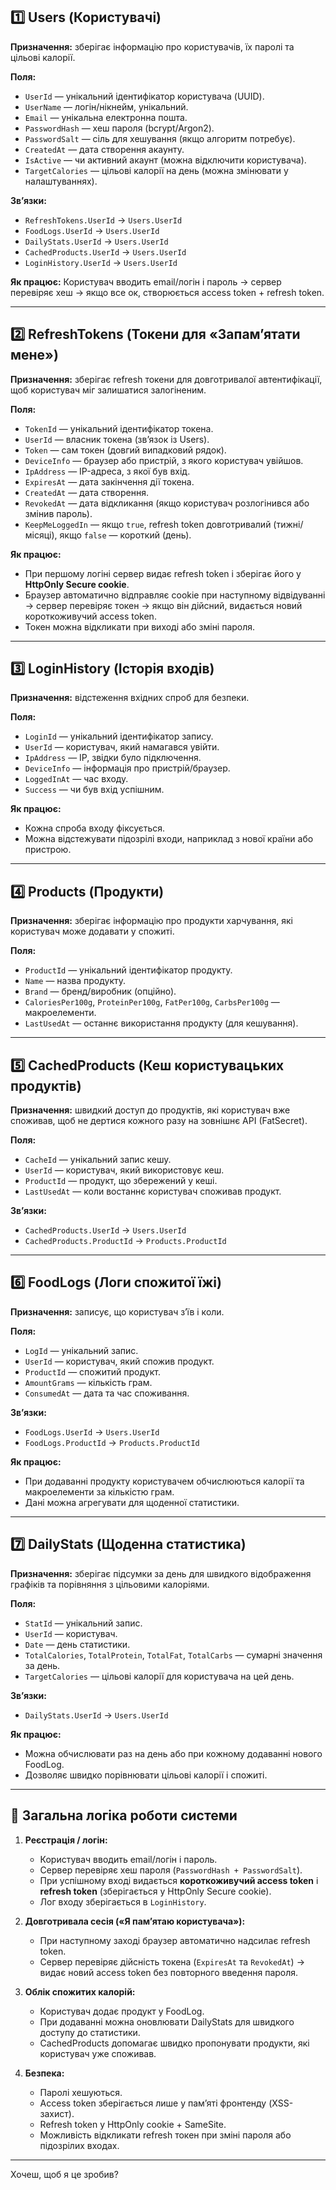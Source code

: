 ## 1️⃣ Users (Користувачі)

**Призначення:** зберігає інформацію про користувачів, їх паролі та цільові калорії.

**Поля:**

* `UserId` — унікальний ідентифікатор користувача (UUID).
* `UserName` — логін/нікнейм, унікальний.
* `Email` — унікальна електронна пошта.
* `PasswordHash` — хеш пароля (bcrypt/Argon2).
* `PasswordSalt` — сіль для хешування (якщо алгоритм потребує).
* `CreatedAt` — дата створення акаунту.
* `IsActive` — чи активний акаунт (можна відключити користувача).
* `TargetCalories` — цільові калорії на день (можна змінювати у налаштуваннях).

**Зв’язки:**

* `RefreshTokens.UserId` → `Users.UserId`
* `FoodLogs.UserId` → `Users.UserId`
* `DailyStats.UserId` → `Users.UserId`
* `CachedProducts.UserId` → `Users.UserId`
* `LoginHistory.UserId` → `Users.UserId`

**Як працює:**
Користувач вводить email/логін і пароль → сервер перевіряє хеш → якщо все ок, створюється access token + refresh token.

---

## 2️⃣ RefreshTokens (Токени для «Запам’ятати мене»)

**Призначення:** зберігає refresh токени для довготривалої автентифікації, щоб користувач міг залишатися залогіненим.

**Поля:**

* `TokenId` — унікальний ідентифікатор токена.
* `UserId` — власник токена (зв’язок із Users).
* `Token` — сам токен (довгий випадковий рядок).
* `DeviceInfo` — браузер або пристрій, з якого користувач увійшов.
* `IpAddress` — IP-адреса, з якої був вхід.
* `ExpiresAt` — дата закінчення дії токена.
* `CreatedAt` — дата створення.
* `RevokedAt` — дата відкликання (якщо користувач розлогінився або змінив пароль).
* `KeepMeLoggedIn` — якщо `true`, refresh token довготривалий (тижні/місяці), якщо `false` — короткий (день).

**Як працює:**

* При першому логіні сервер видає refresh token і зберігає його у **HttpOnly Secure cookie**.
* Браузер автоматично відправляє cookie при наступному відвідуванні → сервер перевіряє токен → якщо він дійсний, видається новий короткоживучий access token.
* Токен можна відкликати при виході або зміні пароля.

---

## 3️⃣ LoginHistory (Історія входів)

**Призначення:** відстеження вхідних спроб для безпеки.

**Поля:**

* `LoginId` — унікальний ідентифікатор запису.
* `UserId` — користувач, який намагався увійти.
* `IpAddress` — IP, звідки було підключення.
* `DeviceInfo` — інформація про пристрій/браузер.
* `LoggedInAt` — час входу.
* `Success` — чи був вхід успішним.

**Як працює:**

* Кожна спроба входу фіксується.
* Можна відстежувати підозрілі входи, наприклад з нової країни або пристрою.

---

## 4️⃣ Products (Продукти)

**Призначення:** зберігає інформацію про продукти харчування, які користувач може додавати у спожиті.

**Поля:**

* `ProductId` — унікальний ідентифікатор продукту.
* `Name` — назва продукту.
* `Brand` — бренд/виробник (опційно).
* `CaloriesPer100g`, `ProteinPer100g`, `FatPer100g`, `CarbsPer100g` — макроелементи.
* `LastUsedAt` — останнє використання продукту (для кешування).

---

## 5️⃣ CachedProducts (Кеш користувацьких продуктів)

**Призначення:** швидкий доступ до продуктів, які користувач вже споживав, щоб не дертися кожного разу на зовнішнє API (FatSecret).

**Поля:**

* `CacheId` — унікальний запис кешу.
* `UserId` — користувач, який використовує кеш.
* `ProductId` — продукт, що збережений у кеші.
* `LastUsedAt` — коли востаннє користувач споживав продукт.

**Зв’язки:**

* `CachedProducts.UserId` → `Users.UserId`
* `CachedProducts.ProductId` → `Products.ProductId`

---

## 6️⃣ FoodLogs (Логи спожитої їжі)

**Призначення:** записує, що користувач з’їв і коли.

**Поля:**

* `LogId` — унікальний запис.
* `UserId` — користувач, який спожив продукт.
* `ProductId` — спожитий продукт.
* `AmountGrams` — кількість грам.
* `ConsumedAt` — дата та час споживання.

**Зв’язки:**

* `FoodLogs.UserId` → `Users.UserId`
* `FoodLogs.ProductId` → `Products.ProductId`

**Як працює:**

* При додаванні продукту користувачем обчислюються калорії та макроелементи за кількістю грам.
* Дані можна агрегувати для щоденної статистики.

---

## 7️⃣ DailyStats (Щоденна статистика)

**Призначення:** зберігає підсумки за день для швидкого відображення графіків та порівняння з цільовими калоріями.

**Поля:**

* `StatId` — унікальний запис.
* `UserId` — користувач.
* `Date` — день статистики.
* `TotalCalories`, `TotalProtein`, `TotalFat`, `TotalCarbs` — сумарні значення за день.
* `TargetCalories` — цільові калорії для користувача на цей день.

**Зв’язки:**

* `DailyStats.UserId` → `Users.UserId`

**Як працює:**

* Можна обчислювати раз на день або при кожному додаванні нового FoodLog.
* Дозволяє швидко порівнювати цільові калорії і спожиті.

---

## 🔹 Загальна логіка роботи системи

1. **Реєстрація / логін:**

   * Користувач вводить email/логін і пароль.
   * Сервер перевіряє хеш пароля (`PasswordHash + PasswordSalt`).
   * При успішному вході видається **короткоживучий access token** і **refresh token** (зберігається у HttpOnly Secure cookie).
   * Лог входу зберігається в `LoginHistory`.

2. **Довготривала сесія («Я пам’ятаю користувача»):**

   * При наступному заході браузер автоматично надсилає refresh token.
   * Сервер перевіряє дійсність токена (`ExpiresAt` та `RevokedAt`) → видає новий access token без повторного введення пароля.

3. **Облік спожитих калорій:**

   * Користувач додає продукт у FoodLog.
   * При додаванні можна оновлювати DailyStats для швидкого доступу до статистики.
   * CachedProducts допомагає швидко пропонувати продукти, які користувач уже споживав.

4. **Безпека:**

   * Паролі хешуються.
   * Access token зберігається лише у пам’яті фронтенду (XSS-захист).
   * Refresh token у HttpOnly cookie + SameSite.
   * Можливість відкликати refresh токен при зміні пароля або підозрілих входах.

---


Хочеш, щоб я це зробив?
